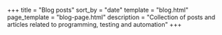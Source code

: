 +++
title = "Blog posts"
sort_by = "date"
template = "blog.html"
page_template = "blog-page.html"
description = "Collection of posts and articles related to programming, testing and automation"
+++